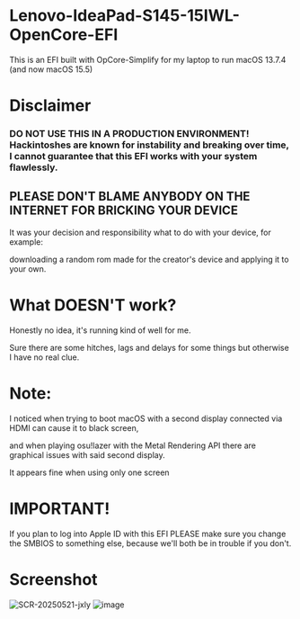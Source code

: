 # Lenovo-IdeaPad-S145-15IWL-OpenCore-EFI
This is an EFI built with OpCore-Simplify for my laptop to run macOS 13.7.4 (and now macOS 15.5)

# Disclaimer
### DO NOT USE THIS IN A PRODUCTION ENVIRONMENT! Hackintoshes are known for instability and breaking over time, I cannot guarantee that this EFI works with your system flawlessly.

## PLEASE DON'T BLAME ANYBODY ON THE INTERNET FOR BRICKING YOUR DEVICE
It was your decision and responsibility what to do with your device, for example: 

downloading a random rom made for the creator's device and applying it to your own.

# What DOESN'T work?
Honestly no idea, it's running kind of well for me.

Sure there are some hitches, lags and delays for some things but otherwise I have no real clue.

# Note:
I noticed when trying to boot macOS with a second display connected via HDMI can cause it to black screen,

and when playing osu!lazer with the Metal Rendering API there are graphical issues with said second display.

It appears fine when using only one screen

# IMPORTANT!
If you plan to log into Apple ID with this EFI
PLEASE make sure you change the SMBIOS to something else, because we'll both be in trouble if you don't.

# Screenshot
![SCR-20250521-jxly](https://github.com/user-attachments/assets/3a807d70-7e5b-4a5e-bc06-3a4e37e77a0a)
![image](https://github.com/user-attachments/assets/22e47ebe-bd4e-4006-bcf1-c13d4f6d40f7)




